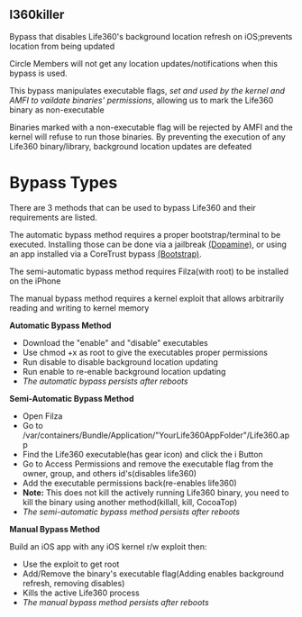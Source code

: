 ## l360killer

Bypass that disables Life360's background location refresh on iOS;prevents location from being updated 

Circle Members will not get any location updates/notifications when this bypass is used.

This bypass manipulates executable flags, _set and used by the kernel and AMFI to vaildate binaries' permissions_, allowing us to mark the Life360 binary as non-executable

Binaries marked with a non-executable flag will be rejected by AMFI and the kernel will refuse to run those binaries. By preventing the execution of any Life360 binary/library, background location updates are defeated

# Bypass Types

There are 3 methods that can be used to bypass Life360 and their requirements are listed.

The automatic bypass method requires a proper bootstrap/terminal to be executed. Installing those can be done via a jailbreak [(Dopamine)](https://github.com/opa334/Dopamine), or using an app installed via a CoreTrust bypass [(Bootstrap)](https://github.com/RootHide/Bootstrap).

The semi-automatic bypass method requires Filza(with root) to be installed on the iPhone

The manual bypass method requires a kernel exploit that allows arbitrarily reading and writing to kernel memory

**Automatic Bypass Method**

- Download the "enable" and "disable" executables
- Use chmod +x as root to give the executables proper permissions
- Run disable to disable background location updating
- Run enable to re-enable background location updating
- _The automatic bypass persists after reboots_


**Semi-Automatic Bypass Method**

- Open Filza
- Go to /var/containers/Bundle/Application/"YourLife360AppFolder"/Life360.app
- Find the Life360 executable(has gear icon) and click the i Button
- Go to Access Permissions and remove the executable flag from the owner, group, and others id's(disables life360)
- Add the executable permissions back(re-enables life360)
- **Note:** This does not kill the actively running Life360 binary, you need to kill the binary using another method(killall, kill, CocoaTop)
- _The semi-automatic bypass method persists after reboots_

**Manual Bypass Method**

Build an iOS app with any iOS kernel r/w exploit then:

- Use the exploit to get root
- Add/Remove the binary's executable flag(Adding enables background refresh, removing disables)
- Kills the active Life360 process
- _The manual bypass method persists after reboots_
  
